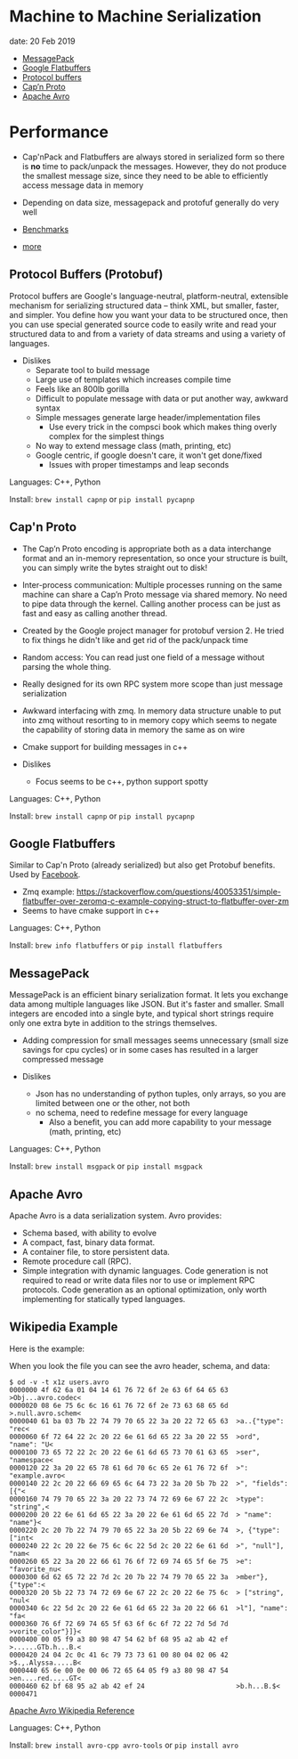 # Machine to Machine Serialization

date: 20 Feb 2019

- [MessagePack](https://msgpack.org)
- [Google Flatbuffers](https://google.github.io/flatbuffers/)
- [Protocol buffers](https://developers.google.com/protocol-buffers/)
- [Cap’n Proto](https://capnproto.org/)
- [Apache Avro](http://avro.apache.org/docs/current/)

# Performance

- Cap'nPack and Flatbuffers are always stored in serialized form so there is **no** time to pack/unpack the messages. However, they do not produce the smallest message size, since they need to be able to efficiently access message data in memory
- Depending on data size, messagepack and protofuf generally do very well

- [Benchmarks](https://github.com/thekvs/cpp-serializers)
- [more](https://codeburst.io/json-vs-protocol-buffers-vs-flatbuffers-a4247f8bda6f)

## Protocol Buffers (Protobuf)

Protocol buffers are Google's language-neutral, platform-neutral, extensible mechanism for serializing structured data – think XML, but smaller, faster, and simpler. You define how you want your data to be structured once, then you can use special generated source code to easily write and read your structured data to and from a variety of data streams and using a variety of languages.

- Dislikes
  - Separate tool to build message
  - Large use of templates which increases compile time
  - Feels like an 800lb gorilla
  - Difficult to populate message with data or put another way, awkward syntax
  - Simple messages generate large header/implementation files
    - Use every trick in the compsci book which makes thing overly complex for the simplest things
  - No way to extend message class (math, printing, etc)
  - Google centric, if google doesn't care, it won't get done/fixed
    - Issues with proper timestamps and leap seconds

Languages: C++, Python

Install: `brew install capnp` or `pip install pycapnp`

## Cap'n Proto

- The Cap’n Proto encoding is appropriate both as a data interchange format and an in-memory representation, so once your structure is built, you can simply write the bytes straight out to disk!
- Inter-process communication: Multiple processes running on the same machine can share a Cap’n Proto message via shared memory. No need to pipe data through the kernel. Calling another process can be just as fast and easy as calling another thread.
- Created by the Google project manager for protobuf version 2. He tried to fix things he didn't like and get rid of the pack/unpack time
- Random access: You can read just one field of a message without parsing the whole thing.
- Really designed for its own RPC system more scope than just message serialization
- Awkward interfacing with zmq. In memory data structure unable to put into zmq without resorting to in memory copy which seems to negate the capability of storing data in memory the same as on wire
- Cmake support for building messages in c++

- Dislikes
  - Focus seems to be c++, python support spotty
  
Languages: C++, Python

Install: `brew install capnp` or `pip install pycapnp`

## Google Flatbuffers

Similar to Cap'n Proto (already serialized) but also get Protobuf benefits. Used by [Facebook](https://code.fb.com/android/improving-facebook-s-performance-on-android-with-flatbuffers/).
- Zmq example: https://stackoverflow.com/questions/40053351/simple-flatbuffer-over-zeromq-c-example-copying-struct-to-flatbuffer-over-zm
- Seems to have cmake support in c++

Languages: C++, Python

Install: `brew info flatbuffers` or `pip install flatbuffers`

## MessagePack

MessagePack is an efficient binary serialization format. It lets you exchange data among multiple languages like JSON. But it's faster and smaller. Small integers are encoded into a single byte, and typical short strings require only one extra byte in addition to the strings themselves.
- Adding compression for small messages seems unnecessary (small size savings for cpu cycles) or in some cases has resulted in a larger compressed message

- Dislikes
  - Json has no understanding of python tuples, only arrays, so you are limited between one or the other, not both
  - no schema, need to redefine message for every language
    - Also a benefit, you can add more capability to your message (math, printing, etc)

Languages: C++, Python

Install: `brew install msgpack` or `pip install msgpack`

## Apache Avro

Apache Avro is a data serialization system. Avro provides:

- Schema based, with ability to evolve
- A compact, fast, binary data format.
- A container file, to store persistent data.
- Remote procedure call (RPC).
- Simple integration with dynamic languages. Code generation is not required to read or write data files nor to use or implement RPC protocols. Code generation as an optional optimization, only worth implementing for statically typed languages.

## Wikipedia Example

Here is the example:

<script src="https://gist.github.com/walchko/8d3f9edd5ac3d8170cfbbf80bf65a485.js"></script>

When you look the file you can see the avro header, schema, and data:

```
$ od -v -t x1z users.avro 
0000000 4f 62 6a 01 04 14 61 76 72 6f 2e 63 6f 64 65 63  >Obj...avro.codec<
0000020 08 6e 75 6c 6c 16 61 76 72 6f 2e 73 63 68 65 6d  >.null.avro.schem<
0000040 61 ba 03 7b 22 74 79 70 65 22 3a 20 22 72 65 63  >a..{"type": "rec<
0000060 6f 72 64 22 2c 20 22 6e 61 6d 65 22 3a 20 22 55  >ord", "name": "U<
0000100 73 65 72 22 2c 20 22 6e 61 6d 65 73 70 61 63 65  >ser", "namespace<
0000120 22 3a 20 22 65 78 61 6d 70 6c 65 2e 61 76 72 6f  >": "example.avro<
0000140 22 2c 20 22 66 69 65 6c 64 73 22 3a 20 5b 7b 22  >", "fields": [{"<
0000160 74 79 70 65 22 3a 20 22 73 74 72 69 6e 67 22 2c  >type": "string",<
0000200 20 22 6e 61 6d 65 22 3a 20 22 6e 61 6d 65 22 7d  > "name": "name"}<
0000220 2c 20 7b 22 74 79 70 65 22 3a 20 5b 22 69 6e 74  >, {"type": ["int<
0000240 22 2c 20 22 6e 75 6c 6c 22 5d 2c 20 22 6e 61 6d  >", "null"], "nam<
0000260 65 22 3a 20 22 66 61 76 6f 72 69 74 65 5f 6e 75  >e": "favorite_nu<
0000300 6d 62 65 72 22 7d 2c 20 7b 22 74 79 70 65 22 3a  >mber"}, {"type":<
0000320 20 5b 22 73 74 72 69 6e 67 22 2c 20 22 6e 75 6c  > ["string", "nul<
0000340 6c 22 5d 2c 20 22 6e 61 6d 65 22 3a 20 22 66 61  >l"], "name": "fa<
0000360 76 6f 72 69 74 65 5f 63 6f 6c 6f 72 22 7d 5d 7d  >vorite_color"}]}<
0000400 00 05 f9 a3 80 98 47 54 62 bf 68 95 a2 ab 42 ef  >......GTb.h...B.<
0000420 24 04 2c 0c 41 6c 79 73 73 61 00 80 04 02 06 42  >$.,.Alyssa.....B<
0000440 65 6e 00 0e 00 06 72 65 64 05 f9 a3 80 98 47 54  >en....red.....GT<
0000460 62 bf 68 95 a2 ab 42 ef 24                       >b.h...B.$<
0000471
```

[Apache Avro Wikipedia Reference](https://en.wikipedia.org/wiki/Apache_Avro)
  
Languages: C++, Python

Install: `brew install avro-cpp avro-tools` or `pip install avro`
